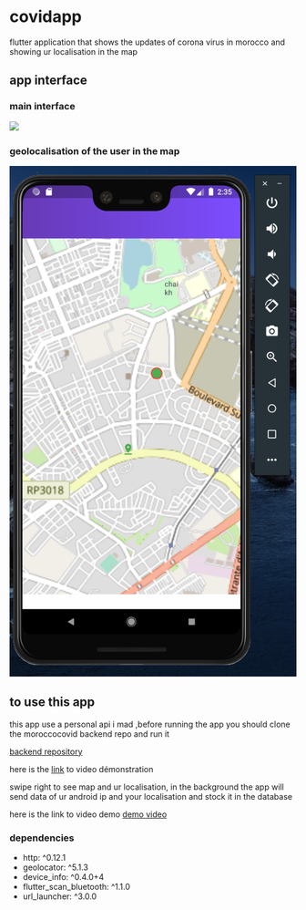 # covidapp

flutter application that shows the updates of corona virus in morocco and showing ur localisation in the map
## app interface
<h3>main interface</h3>

![](images/1.png)
<h3>geolocalisation of the user in the map</h3>

![](images/2.png)

## to use this app

<p>this app use a personal api i mad ,before running the app you should clone 
the moroccocovid backend  repo and run it </p>
<p><a href="https://github.com/kensamaa/CovidMoroccoScrapper">backend repository</a></p>
<p>here is the <a href='https://drive.google.com/drive/folders/1skWrjne7qCSDUqwIvLqKM8k2nERIE6mZ?usp=sharing'>link</a> to video démonstration</p>
<p>swipe right to see map and ur localisation, in the background the app will send data of ur android ip and your localisation and stock it in the database </p>
<p>here is the link to video demo  <a href="https://drive.google.com/file/d/1kIT-GHBIE9515M8wpmN0v-IsfkmRWu6I/view?usp=sharing">demo video</a> </p>
<h3>dependencies</h3>
<ul>
  <li>http: ^0.12.1</li>
  <li>geolocator: ^5.1.3</li>
  <li>device_info: ^0.4.0+4</li>
 <li> flutter_scan_bluetooth: ^1.1.0</li>
  <li>url_launcher: ^3.0.0</li>
</ul>
